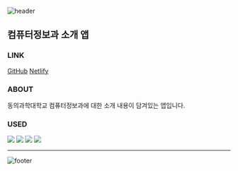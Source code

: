![header](https://capsule-render.vercel.app/api?type=waving&color=EA529A&fontColor=ffffff&height=200&section=header&text=hybrid_introduction_app&fontSize=35&fontAlignY=30&desc=컴퓨터정보과%20소개%20앱&descSize=20&descAlignY=47)


## 컴퓨터정보과 소개 앱

### LINK
[GitHub](https://yuri0407.github.io/hybrid_introduction_app)
[Netlify](https://hybrid-introduction-app.netlify.app)

### ABOUT
동의과학대학교 컴퓨터정보과에 대한 소개 내용이 담겨있는 앱입니다.

### USED
<img src="https://img.shields.io/badge/Visual Studio Code-007ACC?style=flat-square&logo=Visual Studio Code&logoColor=white"/>

<img src="https://img.shields.io/badge/HTML-E34F26?style=flat-square&logo=HTML5&logoColor=white"/>
<img src="https://img.shields.io/badge/CSS-1572B6?style=flat-square&logo=CSS3&logoColor=white"/>
<img src="https://img.shields.io/badge/Javascript-F7DF1E?style=flat-square&logo=JavaScript&logoColor=white"/>

-----

![footer](https://capsule-render.vercel.app/api?type=waving&color=EA529A&height=100&section=footer)
